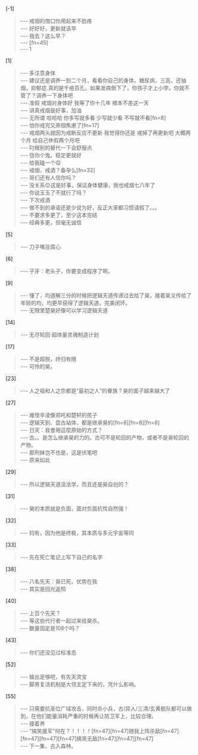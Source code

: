 
[-1] 
>--- 戒烟的借口你用起来不脸疼<br>
>--- 好好好，更新就该早<br>
>--- 我去？这么早？<br>
>--- [fn=45]<br>
>--- 1<br>

[1] 
>--- 多注意身体<br>
>--- 建议还是调养一到二个月，看看你自己的身体，糖尿病，三高，还抽烟，抑郁症.真的是千疮百孔。如果发病倒下了，你孩子才上小学，你就不管了？调养一下身体吧<br>
>--- 准假 戒烟对身体好 我等了你十几年 根本不差这一天<br>
>--- 讲真戒烟是好事，加油<br>
>--- 无所谓 哈哈哈 你多写就多看 少写就少看 不写就不看[fn=8]<br>
>--- 怕你戒完又來個焦慮了[fn=17]<br>
>--- 戒烟两头就因为戒断反应不更新 我觉得你还是 戒掉了再更新吧 大概两个月 给自己休假两个月吧<br>
>--- 叼根别的替代一下会舒服点<br>
>--- 信你个鬼。稳定更就好<br>
>--- 给我磕一个😋<br>
>--- 戒烟，戒酒？备孕么[fn=32]<br>
>--- 哥们还有人信你吗？<br>
>--- 没关系😊这是好事，保证身体健康，我也戒烟七八年了<br>
>--- 你说玉玉了不就行了吗？<br>
>--- 下次戒酒<br>
>--- 做不到的承诺还是少说为好，反正大家都习惯请假了。。。<br>
>--- 不要求多更了，至少这本完结<br>
>--- 经典多更，但毫无诚信<br>

[5] 
>--- 刀子嘴豆腐心<br>

[6] 
>--- 子牙：老头子，你要变成程序了啊。<br>

[9] 
>--- 懂了，均道解三分的时候把逻辑天道传递过去给了昊，接着昊又传给了年轻的均，均更早获得了逻辑天道，完美闭环。<br>
>--- 无限里楚昊好像可以学习逻辑天道<br>

[14] 
>--- 无尽轮回·超体量灵魂制造计划<br>

[17] 
>--- 不是超脱，终归有限<br>
>--- 可怜的昊。<br>

[23] 
>--- 人之祖和人之宗都是“最初之人”的眷族？昊的面子越来越大了<br>

[27] 
>--- 难怪辛凌像郑吒和楚轩的孩子<br>
>--- 逻辑天到、盘古站体，都是继承昊的[fn=8][fn=8][fn=8]<br>
>--- 日天︰我會用這麼原始的方式？<br>
>--- 古。。是怎么继承昊的力的。古可不是轮回的产物，或者不是昊轮回的产物。<br>
>--- 那刑妹岂不也是，这是伏笔吧<br>
>--- 原来如此<br>

[29] 
>--- 所以逻辑天道没法学，而且还是昊自创的？<br>

[31] 
>--- 昊的本质就是负面，面对负面抗性自然强！<br>

[32] 
>--- 钧有，因为他是终极，其本质与多元宇宙等同<br>

[33] 
>--- 先在死亡笔记上写下自己的名字<br>

[38] 
>--- 八名先天：昊已死，优势在我<br>
>--- 其实是回光返照<br>

[40] 
>--- 上百个先天？<br>
>--- 等这些代行者一起过来给昊杀。<br>
>--- 数量固定是108个吗？<br>

[43] 
>--- 你们还没见过标准态<br>

[52] 
>--- 输出足够吧，有先天灵宝<br>
>--- 脚男复活机制是大领主定下来的，凭什么影响。<br>

[55] 
>--- 只需要抗圣位广域攻击，同时杀小兵，古/异人/三清/玄黄舰队都可以做到，在他们能量消耗严重的时候再让防卫军上，比较合理。<br>
>--- 接着养<br>
>--- “搞笑援军”何在？！！！！[fn=47][fn=47]随我上阵杀敌[fn=47][fn=47][fn=47][fn=47]搞笑无敌[fn=47][fn=47][fn=47]<br>
>--- 下一集，古入森林。<br>
